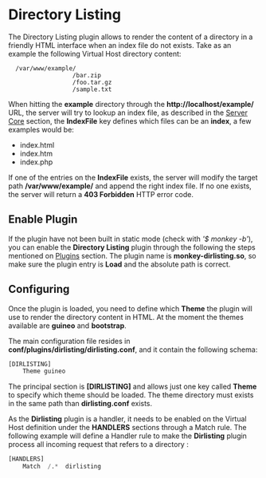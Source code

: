# Directory Listing

The Directory Listing plugin allows to render the content of a directory in a friendly HTML interface when an index file do not exists. Take as an example the following Virtual Host directory content:

```
  /var/www/example/
                  /bar.zip
                  /foo.tar.gz
                  /sample.txt
```

When hitting the __example__ directory through the __http://localhost/example/__ URL, the server will try to lookup an index file, as described in the [Server Core](../configuration/server.md) section, the __IndexFile__ key defines which files can be an __index__, a few examples would be:

* index.html
* index.htm
* index.php

If one of the entries on the __IndexFile__ exists, the server will modify the target path __/var/www/example/__ and append the right index file. If no one exists, the server will return a __403 Forbidden__ HTTP error code.

## Enable Plugin

If the plugin have not been built in static mode (check with _'$ monkey -b'_), you can enable the __Directory Listing__ plugin through the following the steps mentioned on [Plugins](../configuration/plugins.md) section. The plugin name is __monkey-dirlisting.so__, so make sure the plugin entry is __Load__ and the absolute path is correct.

## Configuring

Once the plugin is loaded, you need to define which __Theme__ the plugin will use to render the directory content in HTML. At the moment the themes available are __guineo__ and __bootstrap__.

The main configuration file resides in __conf/plugins/dirlisting/dirlisting.conf__, and it contain the following schema:

```Python
[DIRLISTING]
    Theme guineo
```
The principal section is __[DIRLISTING]__ and allows just one key called __Theme__ to specify which theme should be loaded. The theme directory must exists in the same path than __dirlisting.conf__ exists.

As the __Dirlisting__ plugin is a handler, it needs to be enabled on the Virtual Host definition under the __HANDLERS__ sections through a Match rule. The following example will define a Handler rule to make the __Dirlisting__ plugin process all incoming request that refers to a directory :

```python
[HANDLERS]
    Match  /.*  dirlisting
```

